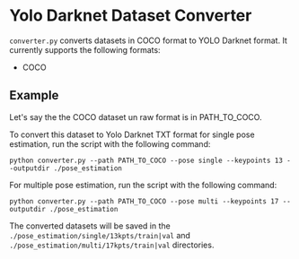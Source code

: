 # <a xid="">Yolo Darknet Dataset Converter</a>

`converter.py` converts datasets in COCO format to YOLO Darknet format. It currently supports the following formats:
- COCO


## <a>Example</a>

Let's say the the COCO dataset un raw format is in PATH_TO_COCO.

To convert this dataset to Yolo Darknet TXT format for single pose estimation, run the script with the following command:

```
python converter.py --path PATH_TO_COCO --pose single --keypoints 13 --outputdir ./pose_estimation
```

For multiple pose estimation, run the script with the following command:

```
python converter.py --path PATH_TO_COCO --pose multi --keypoints 17 --outputdir ./pose_estimation
```

The converted datasets will be saved in the `./pose_estimation/single/13kpts/train|val` and `./pose_estimation/multi/17kpts/train|val` directories.